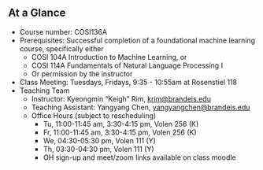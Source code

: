 ## At a Glance

* Course number: COSI136A
* Prerequisites: Successful completion of a foundational machine learning course, specifically either
  * COSI 104A Introduction to Machine Learning, or 
  * COSI 114A Fundamentals of Natural Language Processing I
  * Or permission by the instructor
* Class Meeting: Tuesdays, Fridays, 9:35 - 10:55am at Rosenstiel 118	
* Teaching Team
  * Instructor: Kyeongmin “Keigh” Rim, [krim@brandeis.edu](mailto:krim@brandeis.edu)
  * Teaching Assistant: Yangyang Chen, [yangyangchen@brandeis.edu](mailto:yangyangchen@brandeis.edu) 
  * Office Hours (subject to rescheduling)
    * Tu, 11:00-11:45 am, 3:30-4:15 pm, Volen 256 (K)
    * Fr, 11:00-11:45 am, 3:30-4:15 pm, Volen 256 (K)
    * We, 04:30-05:30 pm, Volen 111 (Y)
    * Th, 03:30-04:30 pm, Volen 111 (Y)
    * OH sign-up and meet/zoom links available on class moodle
